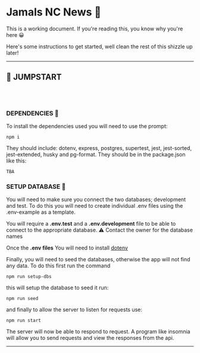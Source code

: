 # <b>Jamals NC News </b> 📰

<p>This is a working document. If you're reading this, you know why you're here 😀</p>

<p>Here's some instructions to get started, well clean the rest of this shizzle up later!</p>

---

## 🔌 <b>JUMPSTART</b>

<br></br>

### DEPENDENCIES 🫴

<p>To install the dependencies used you will need to use the prompt:

`npm i `

They should include: dotenv, express, postgres, supertest, jest, jest-sorted, jest-extended, husky and pg-format. They should be in the package.json like this:<br></p>
<code>TBA</code>

### SETUP DATABASE 📂

<p>You will need to make sure you connect the two databases; development and test.
To do this you will need to create individual .env files using the .env-example as a template.<br>

You will require a **.env.test** and a **.env.development** file to be able to connect to the appropriate database.
⚠️ Contact the owner for the database names</p>

Once the **.env files** You will need to install [dotenv](https://www.npmjs.com/package/dotenv)

<p>Finally, you will need to seed the databases, otherwise the app will not find any data. To do this first run the command

`npm run setup-dbs `

this will setup the database to seed it run: </p>

`npm run seed `

and finally to allow the server to listen for requests use:

`npm run start `

The server will now be able to respond to request. A program like insomnia will allow you to send requests and view the responses from the api.

---